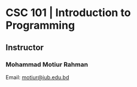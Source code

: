 # CSC 101 | Introduction to Programming
## Instructor
### Mohammad Motiur Rahman
Email: motiur@iub.edu.bd

